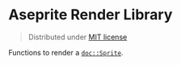 # Aseprite Render Library

> Distributed under [MIT license](LICENSE.txt)

Functions to render a [`doc::Sprite`](../doc/sprite.h).
